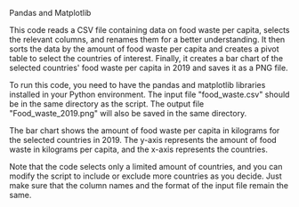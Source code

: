 Pandas and Matplotlib

This code reads a CSV file containing data on food waste per capita, selects the relevant columns, and renames them for a better understanding. It then sorts the data by the amount of food waste per capita and creates a pivot table to select the countries of interest. Finally, it creates a bar chart of the selected countries' food waste per capita in 2019 and saves it as a PNG file.

To run this code, you need to have the pandas and matplotlib libraries installed in your Python environment. The input file "food_waste.csv" should be in the same directory as the script. The output file "Food_waste_2019.png" will also be saved in the same directory.

The bar chart shows the amount of food waste per capita in kilograms for the selected countries in 2019. The y-axis represents the amount of food waste in kilograms per capita, and the x-axis represents the countries.

Note that the code selects only a limited amount of countries, and you can modify the script to include or exclude more countries as you decide. Just make sure that the column names and the format of the input file remain the same.
